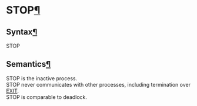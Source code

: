 <a name="STOP"></a>

# STOP[¶](#STOP)

<a name="Syntax"></a>

## Syntax[¶](#Syntax)

STOP

<a name="Semantics"></a>

## Semantics[¶](#Semantics)

STOP is the inactive process.  
STOP never communicates with other processes, including termination over [EXIT](EXIT).  
STOP is comparable to deadlock.